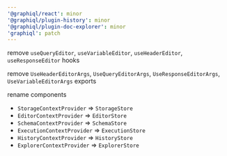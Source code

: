 ```yaml
---
'@graphiql/react': minor
'@graphiql/plugin-history': minor
'@graphiql/plugin-doc-explorer': minor
'graphiql': patch
---
```


remove `useQueryEditor`, `useVariableEditor`, `useHeaderEditor`, `useResponseEditor` hooks

remove `UseHeaderEditorArgs`, `UseQueryEditorArgs`, `UseResponseEditorArgs`, `UseVariableEditorArgs` exports

rename components

- `StorageContextProvider` => `StorageStore`
- `EditorContextProvider` => `EditorStore`
- `SchemaContextProvider` => `SchemaStore`
- `ExecutionContextProvider` => `ExecutionStore`
- `HistoryContextProvider` => `HistoryStore`
- `ExplorerContextProvider` => `ExplorerStore`
